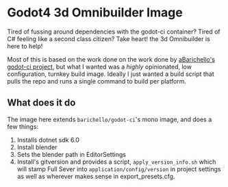 # Godot4 3d Omnibuilder Image
Tired of fussing around dependencies with the godot-ci container? Tired of C# feeling like a second class citizen? Take heart! the 3d Omnibuilder is here to help!

Most of this is based on the work done on the work done by [aBarichello's godot-ci project](https://github.com/abarichello/godot-ci/), but what I wanted was a *highly* opinionated, low configuration, turnkey build image. Ideally I just wanted a build script that pulls the repo and runs a single command to build per platform.

## What does it do
The image here extends `barichello/godot-ci`'s mono image, and does a few things:
 1. Installs dotnet sdk 6.0
 2. Install blender
 3. Sets the blender path in EditorSettings
 4. Install's gitversion and provides a script, `apply_version_info.sh` which will stamp Full Sever into `application/config/version` in project settings as well as wherever makes sense in export_presets.cfg.